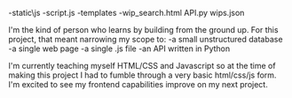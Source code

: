 -static\js
  -script.js
-templates
  -wip_search.html
API.py
wips.json

I'm the kind of person who learns by building from the ground up. For this project, that meant narrowing my scope to:
-a small unstructured database
-a single web page
-a single .js file
-an API written in Python

I'm currently teaching myself HTML/CSS and Javascript so at the time of making this project I had to fumble through a very basic html/css/js form. I'm excited to see my frontend capabilities improve on my next project.
